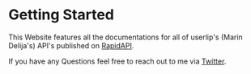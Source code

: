 # Getting Started

This Website features all the documentations for all of userlip's (Marin Delija's) API's published on [RapidAPI](https://rapidapi.com/user/marindelija).

If you have any Questions feel free to reach out to me via [Twitter](https://twitter.com/lipthedev).
